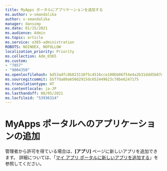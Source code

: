 ```yaml
---
title: MyApps ポータルにアプリケーションを追加する
ms.author: v-smandalika
author: v-smandalika
manager: dansimp
ms.date: 01/15/2021
ms.audience: Admin
ms.topic: article
ms.service: o365-administration
ROBOTS: NOINDEX, NOFOLLOW
localization_priority: Priority
ms.collection: Adm_O365
ms.custom:
- "7857"
- "9004350"
ms.openlocfilehash: bd53adfc8b823110f5c4516cce100bb86f54e4a2b31ddd5b87ef53054fd60e11
ms.sourcegitcommit: b5f7da89a650d2915dc652449623c78be6247175
ms.translationtype: HT
ms.contentlocale: ja-JP
ms.lasthandoff: 08/05/2021
ms.locfileid: "53936314"
---
```

# <a name="adding-applications-to-the-myapps-portal"></a>MyApps ポータルへのアプリケーションの追加

管理者から許可を得ている場合は、**[アプリ]** ページに新しいアプリを追加できます。 詳細については、「[マイ アプリ ポータルに新しいアプリを追加する](https://docs.microsoft.com/azure/active-directory/user-help/my-apps-portal-end-user-access#add-a-new-app-to-the-my-apps-portal)」を参照してください。
